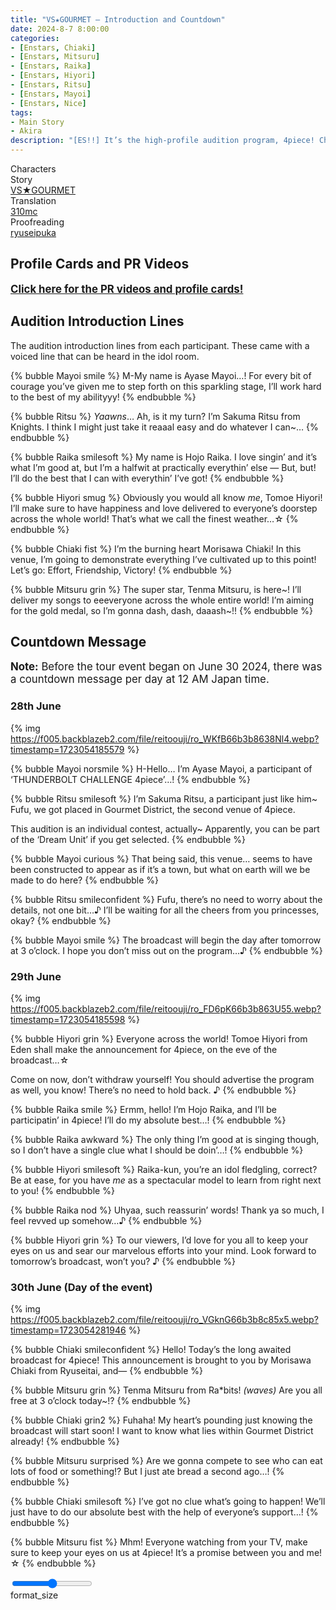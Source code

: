 ```yaml
---
title: "VS★GOURMET – Introduction and Countdown"
date: 2024-8-7 8:00:00
categories:
- [Enstars, Chiaki]
- [Enstars, Mitsuru]
- [Enstars, Raika]
- [Enstars, Hiyori]
- [Enstars, Ritsu]
- [Enstars, Mayoi]
- [Enstars, Nice]
tags:
- Main Story
- Akira
description: "[ES!!] It’s the high-profile audition program, 4piece! Chiaki and Mitsuru are placed in Gourmet District and given their own restaurant in order to take on the ‘Restaurant Management Competition’…"
---
```

<div class="three-wrapper" style="--storyColor:#5ac189;--storyColor-rgb:90,193,137;--storyColor-h:147.4;--storyColor-s:45.4%;--storyColor-l:55.5%;">
    <div class="info-area">
        <div class="info">
            <div class="info-item characters">
                <div class="label">
                    Characters
                </div>
                <div class="value">
                    <a href="/categories/Enstars/Chiaki" character="Chiaki"></a>
                    <a href="/categories/Enstars/Mitsuru" character="Mitsuru"></a>
                    <a href="/categories/Enstars/Raika" character="Raika"></a>
                    <a href="/categories/Enstars/Hiyori" character="Hiyori"></a>
                    <a href="/categories/Enstars/Ritsu" character="Ritsu"></a>
                    <a href="/categories/Enstars/Mayoi" character="Mayoi"></a>
                </div>
            </div>
            <div class="info-item one">
                <div class="label">
                    Story
                </div>
                <div class="value">
                    <a href="/vs_gourmet">VS★GOURMET</a>
                </div>
            </div>
            <div class="info-item two">
                <div class="label">
                    Translation
                </div>
                <div class="value">
                    <a href="/about">310mc</a>
                </div>
            </div>
            <div class="info-item three">
                <div class="label">
                   Proofreading
                </div>
                <div class="value">
                    <a href="https://ryuseipuka.notion.site/proofed-by-ryuseipuka-020757643ea94baabea5e7d21f325a8b" target="_blank">ryuseipuka</a>
                </div>
            </div>
        </div>
    </div>
</div>

<!-- more -->

## Profile Cards and PR Videos

<big><b><a href="/vs_gourmet/profile" target="_blank">Click here for the PR videos and profile cards!</a></b></big>

## Audition Introduction Lines

The audition introduction lines from each participant. These came with a voiced line that can be heard in the idol room.

{% bubble Mayoi smile %}
M-My name is Ayase Mayoi…! For every bit of courage you’ve given me to step forth on this sparkling stage, I’ll work hard to the best of my abilityyy!
{% endbubble %}

{% bubble Ritsu %}
<em>Yaawns</em>… Ah, is it my turn? I’m Sakuma Ritsu from Knights. I think I might just take it reaaal easy and do whatever I can~…
{% endbubble %}

{% bubble Raika smilesoft %}
My name is Hojo Raika. I love singin’ and it’s what I’m good at, but I’m a halfwit at practically everythin’ else — But, but! I’ll do the best that I can with everythin’ I’ve got!
{% endbubble %}

{% bubble Hiyori smug %}
Obviously you would all know <em>me</em>, Tomoe Hiyori! I’ll make sure to have happiness and love delivered to everyone’s doorstep across the whole world! That’s what we call the finest weather…☆
{% endbubble %}

{% bubble Chiaki fist %}
I’m the burning heart Morisawa Chiaki! In this venue, I’m going to demonstrate everything I’ve cultivated up to this point! Let’s go: Effort, Friendship, Victory!
{% endbubble %}

{% bubble Mitsuru grin %}
The super star, Tenma Mitsuru, is here\~! I’ll deliver my songs to eeeveryone across the whole entire world! I’m aiming for the gold medal, so I’m gonna dash, dash, daaash\~!!
{% endbubble %}

## Countdown Message

<big>**Note:** Before the tour event began on June 30 2024, there was a countdown message per day at 12 AM Japan time.</big>

### 28th June

{% img https://f005.backblazeb2.com/file/reitoouji/ro_WKfB66b3b8638Nl4.webp?timestamp=1723054185579 %}

{% bubble Mayoi norsmile %}
H-Hello… I’m Ayase Mayoi, a participant of ‘THUNDERBOLT CHALLENGE 4piece’…!
{% endbubble %}

{% bubble Ritsu smilesoft %}
I’m Sakuma Ritsu, a participant just like him~ Fufu, we got placed in Gourmet District, the second venue of 4piece.

This audition is an individual contest, actually~ Apparently, you can be part of the ‘Dream Unit’ if you get selected.
{% endbubble %}

{% bubble Mayoi curious %}
That being said, this venue… seems to have been constructed to appear as if it’s a town, but what on earth will we be made to do here?
{% endbubble %}

{% bubble Ritsu smileconfident %}
Fufu, there’s no need to worry about the details, not one bit…♪ I’ll be waiting for all the cheers from you princesses, okay?
{% endbubble %}

{% bubble Mayoi smile %}
The broadcast will begin the day after tomorrow at 3 o’clock. I hope you don’t miss out on the program…♪
{% endbubble %}

### 29th June

{% img https://f005.backblazeb2.com/file/reitoouji/ro_FD6pK66b3b863U55.webp?timestamp=1723054185598 %}

{% bubble Hiyori grin %}
Everyone across the world! Tomoe Hiyori from Eden shall make the announcement for 4piece, on the eve of the broadcast…☆

Come on now, don’t withdraw yourself! You should advertise the program as well, you know! There’s no need to hold back. ♪
{% endbubble %}

{% bubble Raika smile %}
Ermm, hello! I’m Hojo Raika, and I’ll be participatin’ in 4piece! I’ll do my absolute best…!
{% endbubble %}

{% bubble Raika awkward %}
The only thing I’m good at is singing though, so I don’t have a single clue what I should be doin’…!
{% endbubble %}

{% bubble Hiyori smilesoft %}
Raika-kun, you’re an idol fledgling, correct? Be at ease, for you have <em>me</em> as a spectacular model to learn from right next to you!
{% endbubble %}

{% bubble Raika nod %}
Uhyaa, such reassurin’ words! Thank ya so much, I feel revved up somehow…♪
{% endbubble %}

{% bubble Hiyori grin %}
To our viewers, I’d love for you all to keep your eyes on us and sear our marvelous efforts into your mind. Look forward to tomorrow’s broadcast, won’t you? ♪
{% endbubble %}

### 30th June (Day of the event)

{% img https://f005.backblazeb2.com/file/reitoouji/ro_VGknG66b3b8c85x5.webp?timestamp=1723054281946 %}

{% bubble Chiaki smileconfident %}
Hello! Today’s the long awaited broadcast for 4piece! This announcement is brought to you by Morisawa Chiaki from Ryuseitai, and—
{% endbubble %}

{% bubble Mitsuru grin %}
Tenma Mitsuru from Ra*bits! *<th>(waves)</th>* Are you all free at 3 o’clock today~!?
{% endbubble %}

{% bubble Chiaki grin2 %}
Fuhaha! My heart’s pounding just knowing the broadcast will start soon! I want to know what lies within Gourmet District already!
{% endbubble %}

{% bubble Mitsuru surprised %}
Are we gonna compete to see who can eat lots of food or something!? But I just ate bread a second ago…!
{% endbubble %}

{% bubble Chiaki smilesoft %}
I’ve got no clue what’s going to happen! We’ll just have to do our absolute best with the help of everyone’s support…!
{% endbubble %}

{% bubble Mitsuru fist %}
Mhm! Everyone watching from your TV, make sure to keep your eyes on us at 4piece! It’s a promise between you and me! ☆
{% endbubble %}

<div class="navigation2">
    <div class="toolbar-wrapper">
        <div class="slider-container">
            <input type="range" min="1" max="5" value="3" class="slider">
        </div>
        <div class="toolbar">
            <a target="_blank" href="/translations" class="home-button" title="Translations Masterlist"><i class="fa fa-home"></i></a>
            <div class="toolbar__section">
                <a id="sliderDrop">
                    <span class="material-icons-round" title="Text Size">format_size</span>
                </a>
            </div>
            <a target="_blank" href="/vs_gourmet" title="Index"><i class="fa fa-star"></i></a>
            <a href="/vs_gourmet/prologue" title="Next Chapter: Prologue"><i class="fa fa-arrow-right"></i></a>
            <a href="#top" class="top-arrow" title="Back to Top"><i class="fa fa-arrow-up"></i></a>
        </div>
    </div>
</div>